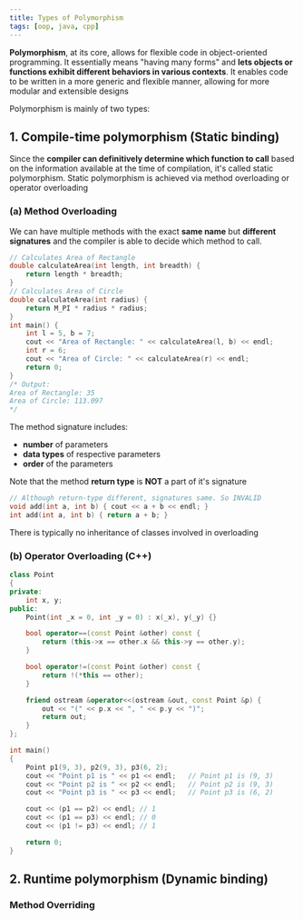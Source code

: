 ```yaml
---
title: Types of Polymorphism
tags: [oop, java, cpp]
---
```


<!-- TODO: Operator & Method overloading, method overriding (Java,C++)-->

**Polymorphism**, at its core, allows for flexible code in object-oriented programming. It essentially means "having many forms" and **lets objects or functions exhibit different behaviors in various contexts**. It enables code to be written in a more generic and flexible manner, allowing for more modular and extensible designs

Polymorphism is mainly of two types:

## 1. Compile-time polymorphism (Static binding)

Since the **compiler can definitively determine which function to call** based on the information available at the time of compilation, it's called static polymorphism. Static polymorphism is achieved via method overloading or operator overloading

### (a) Method Overloading

We can have multiple methods with the exact **same name** but **different signatures** and the compiler is able to decide which method to call.

```cpp
// Calculates Area of Rectangle
double calculateArea(int length, int breadth) {
    return length * breadth;
}
// Calculates Area of Circle
double calculateArea(int radius) {
    return M_PI * radius * radius;
}
int main() {
    int l = 5, b = 7;
    cout << "Area of Rectangle: " << calculateArea(l, b) << endl;
    int r = 6;
    cout << "Area of Circle: " << calculateArea(r) << endl;
    return 0;
}
/* Output:
Area of Rectangle: 35
Area of Circle: 113.097
*/
```

The method signature includes:

- **number** of parameters
- **data types** of respective parameters
- **order** of the parameters

Note that the method **return type** is **NOT** a part of it's signature

```cpp
// Although return-type different, signatures same. So INVALID
void add(int a, int b) { cout << a + b << endl; }
int add(int a, int b) { return a + b; }
```

There is typically no inheritance of classes involved in overloading

### (b) Operator Overloading (C++)

```cpp
class Point
{
private:
    int x, y;
public:
    Point(int _x = 0, int _y = 0) : x(_x), y(_y) {}

    bool operator==(const Point &other) const {
        return (this->x == other.x && this->y == other.y);
    }

    bool operator!=(const Point &other) const {
        return !(*this == other);
    }

    friend ostream &operator<<(ostream &out, const Point &p) {
        out << "(" << p.x << ", " << p.y << ")";
        return out;
    }
};

int main()
{
    Point p1(9, 3), p2(9, 3), p3(6, 2);
    cout << "Point p1 is " << p1 << endl;   // Point p1 is (9, 3)
    cout << "Point p2 is " << p2 << endl;   // Point p2 is (9, 3)
    cout << "Point p3 is " << p3 << endl;   // Point p3 is (6, 2)

    cout << (p1 == p2) << endl; // 1
    cout << (p1 == p3) << endl; // 0
    cout << (p1 != p3) << endl; // 1

    return 0;
}
```

## 2. Runtime polymorphism (Dynamic binding)

### Method Overriding
